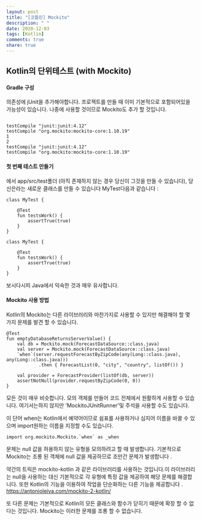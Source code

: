 ```yaml
---
layout: post
title: "[코틀린] Mockito"
description: " "
date: 2020-12-03
tags: [Kotlin]
comments: true
share: true
---
```


## Kotlin의 단위테스트 (with Mockito)

#### Gradle 구성

의존성에 jUnit을 추가해야합니다. 프로젝트를 만들 때 이미 기본적으로 포함되어있을 가능성이 있습니다. 나중에 사용할 것이므로 Mockito도 추가 할 것입니다.

```

testCompile "junit:junit:4.12"
testCompile "org.mockito:mockito-core:1.10.19"
1
2
testCompile "junit:junit:4.12"
testCompile "org.mockito:mockito-core:1.10.19"
```

#### 첫 번째 테스트 만들기

에서 app/src/test폴더 (아직 존재하지 않는 경우 당신이 그것을 만들 수 있습니다), 당신은라는 새로운 클래스를 만들 수 있습니다 MyTest다음과 같습니다 :

```
class MyTest {

    @Test
    fun testsWork() {
        assertTrue(true)
    }
}
```

```
class MyTest {
 
    @Test
    fun testsWork() {
        assertTrue(true)
    }
}
```

보시다시피 Java에서 익숙한 것과 매우 유사합니다.


#### Mockito 사용 방법
Kotlin의 Mockito는 다른 라이브러리와 마찬가지로 사용할 수 있지만 해결해야 할 몇 가지 문제를 발견 할 수 있습니다.

```
@Test 
fun emptyDatabaseReturnsServerValue() {
    val db = Mockito.mock(ForecastDataSource::class.java)
    val server = Mockito.mock(ForecastDataSource::class.java)
    `when`(server.requestForecastByZipCode(any(Long::class.java), any(Long::class.java)))
            .then { ForecastList(0, "city", "country", listOf()) }

    val provider = ForecastProvider(listOf(db, server))
    assertNotNull(provider.requestByZipCode(0, 0))
}
```

모든 것이 매우 비슷합니다. 모의 객체를 만들어 코드 전체에서 원활하게 사용할 수 있습니다. 여기서는하지 않지만 'MockitoJUnitRunner'및 주석을 사용할 수도 있습니다.

이 단어 when는 Kotlin에서 예약어이므로 쉼표를 사용하거나 심지어 이름을 바꿀 수 있으며 import원하는 이름을 지정할 수도 있습니다.

```
import org.mockito.Mockito.`when` as _when
```

문제는 null 값을 허용하지 않는 유형을 모의하려고 할 때 발생합니다. 기본적으로 Mockito는 조롱 된 객체에 null 값을 제공하므로 조만간 문제가 발생합니다 .

약간의 트릭은 mockito-kotlin 과 같은 라이브러리를 사용하는 것입니다.이 라이브러리는 null을 사용하는 대신 기본적으로 각 유형에 특정 값을 제공하여 해당 문제를 해결합니다. 또한 Kotlin의 기능을 이용하여 작업을 단순화하는 다른 기능을 제공합니다 . https://antonioleiva.com/mockito-2-kotlin/

또 다른 문제는 기본적으로 Kotlin의 모든 클래스와 함수가 닫히기 때문에 확장 할 수 없다는 것입니다. Mockito는 이러한 문제를 조롱 할 수 없습니다.